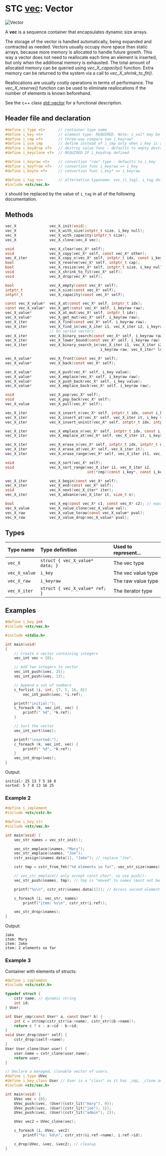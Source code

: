 # STC [vec](../include/stc/vec.h): Vector
![Vector](pics/vector.jpg)

A **vec** is a sequence container that encapsulates dynamic size arrays.

The storage of the vector is handled automatically, being expanded and contracted as needed. Vectors usually occupy more space than static arrays, because more memory is allocated to handle future growth. This way a vector does not need to reallocate each time an element is inserted, but only when the additional memory is exhausted. The total amount of allocated memory can be queried using *vec_X_capacity()* function. Extra memory can be returned to the system via a call to *vec_X_shrink_to_fit()*.

Reallocations are usually costly operations in terms of performance. The *vec_X_reserve()* function can be used to eliminate reallocations if the number of elements is known beforehand.

See the c++ class [std::vector](https://en.cppreference.com/w/cpp/container/vector) for a functional description.

## Header file and declaration

```c
#define i_type <t>      // container type name
#define i_key <t>       // element type: REQUIRED. Note: i_val* may be specified instead of i_key*.
#define i_cmp <f>       // three-way compare two i_keyraw*
#define i_use_cmp       // define instead of i_cmp only when i_key is an integral/native-type.
#define i_keydrop <f>   // destroy value func - defaults to empty destruct
#define i_keyclone <f>  // REQUIRED IF i_keydrop defined

#define i_keyraw <t>    // convertion "raw" type - defaults to i_key
#define i_keyfrom <f>   // convertion func i_keyraw => i_key
#define i_keyto <f>     // convertion func i_key* => i_keyraw

#define i_tag <s>       // alternative typename: vec_{i_tag}. i_tag defaults to i_key
#include <stc/vec.h>
```
`X` should be replaced by the value of `i_tag` in all of the following documentation.

## Methods

```c
vec_X               vec_X_init(void);
vec_X               vec_X_with_size(intptr_t size, i_key null);
vec_X               vec_X_with_capacity(intptr_t size);
vec_X               vec_X_clone(vec_X vec);

void                vec_X_clear(vec_X* self);
void                vec_X_copy(vec_X* self, const vec_X* other);
vec_X_iter          vec_X_copy_n(vec_X* self, intptr_t idx, const i_key* arr, intptr_t n);
bool                vec_X_reserve(vec_X* self, intptr_t cap);
bool                vec_X_resize(vec_X* self, intptr_t size, i_key null);
void                vec_X_shrink_to_fit(vec_X* self);
void                vec_X_drop(vec_X* self);                              // destructor

bool                vec_X_empty(const vec_X* self);
intptr_t            vec_X_size(const vec_X* self);
intptr_t            vec_X_capacity(const vec_X* self);

const vec_X_value*  vec_X_at(const vec_X* self, intptr_t idx);
const vec_X_value*  vec_X_get(const vec_X* self, i_keyraw raw);           // return NULL if not found
vec_X_value*        vec_X_at_mut(vec_X* self, intptr_t idx);              // return mutable at idx
vec_X_value*        vec_X_get_mut(vec_X* self, i_keyraw raw);             // find mutable value
vec_X_iter          vec_X_find(const vec_X* self, i_keyraw raw);
vec_X_iter          vec_X_find_in(vec_X_iter i1, vec_X_iter i2, i_keyraw raw); // return vec_X_end() if not found
                    // On sorted vectors:
vec_X_iter          vec_X_binary_search(const vec_X* self, i_keyraw raw); // at elem == raw, else end
vec_X_iter          vec_X_lower_bound(const vec_X* self, i_keyraw raw);   // at first elem >= raw, else end
vec_X_iter          vec_X_binary_search_in(vec_X_iter i1, vec_X_iter i2,
                                           i_keyraw raw, vec_X_iter* lower_bound);

vec_X_value*        vec_X_front(const vec_X* self);
vec_X_value*        vec_X_back(const vec_X* self);

vec_X_value*        vec_X_push(vec_X* self, i_key value);
vec_X_value*        vec_X_emplace(vec_X* self, i_keyraw raw);
vec_X_value*        vec_X_push_back(vec_X* self, i_key value);            // alias for push
vec_X_value*        vec_X_emplace_back(vec_X* self, i_keyraw raw);        // alias for emplace

void                vec_X_pop(vec_X* self);                               // destroy last element
void                vec_X_pop_back(vec_X* self);                          // alias for pop
vec_X_value         vec_X_pull(vec_X* self);                              // move out last element

vec_X_iter          vec_X_insert_n(vec_X* self, intptr_t idx, const i_key arr[], intptr_t n); // move values
vec_X_iter          vec_X_insert_at(vec_X* self, vec_X_iter it, i_key value);  // move value 
vec_X_iter          vec_X_insert_uninit(vec_X* self, intptr_t idx, intptr_t n); // return iter at idx 

vec_X_iter          vec_X_emplace_n(vec_X* self, intptr_t idx, const i_keyraw raw[], intptr_t n);
vec_X_iter          vec_X_emplace_at(vec_X* self, vec_X_iter it, i_keyraw raw);

vec_X_iter          vec_X_erase_n(vec_X* self, intptr_t idx, intptr_t n);
vec_X_iter          vec_X_erase_at(vec_X* self, vec_X_iter it);
vec_X_iter          vec_X_erase_range(vec_X* self, vec_X_iter it1, vec_X_iter it2);

void                vec_X_sort(vec_X* self);
void                vec_X_sort_range(vec_X_iter i1, vec_X_iter i2,
                                     int(*cmp)(const i_key*, const i_key*));

vec_X_iter          vec_X_begin(const vec_X* self);
vec_X_iter          vec_X_end(const vec_X* self);
void                vec_X_next(vec_X_iter* iter);
vec_X_iter          vec_X_advance(vec_X_iter it, size_t n);

bool                vec_X_eq(const vec_X* c1, const vec_X* c2); // equality comp.
vec_X_value         vec_X_value_clone(vec_X_value val);
vec_X_raw           vec_X_value_toraw(const vec_X_value* pval);
vec_X_raw           vec_X_value_drop(vec_X_value* pval);
```

## Types

| Type name         | Type definition                  | Used to represent...  |
|:------------------|:---------------------------------|:----------------------|
| `vec_X`           | `struct { vec_X_value* data; }`  | The vec type          |
| `vec_X_value`     | `i_key`                          | The vec value type    |
| `vec_X_raw`       | `i_keyraw`                       | The raw value type    |
| `vec_X_iter`      | `struct { vec_X_value* ref; }`   | The iterator type     |

## Examples
```c
#define i_key int
#include <stc/vec.h>

#include <stdio.h>

int main(void)
{
    // Create a vector containing integers
    vec_int vec = {0};

    // Add two integers to vector
    vec_int_push(&vec, 25);
    vec_int_push(&vec, 13);

    // Append a set of numbers
    c_forlist (i, int, {7, 5, 16, 8})
        vec_int_push(&vec, *i.ref);

    printf("initial:");
    c_foreach (k, vec_int, vec) {
        printf(" %d", *k.ref);
    }

    // Sort the vector
    vec_int_sort(&vec);

    printf("\nsorted:");
    c_foreach (k, vec_int, vec) {
        printf(" %d", *k.ref);
    }
    vec_int_drop(&vec);
}
```
Output:
```
initial: 25 13 7 5 16 8
sorted: 5 7 8 13 16 25
```
### Example 2
```c
#define i_implement
#include <stc/cstr.h>

#define i_key_str
#include <stc/vec.h>

int main(void) {
    vec_str names = vec_str_init();

    vec_str_emplace(&names, "Mary");
    vec_str_emplace(&names, "Joe");
    cstr_assign(&names.data[1], "Jake"); // replace "Joe".

    cstr tmp = cstr_from_fmt("%d elements so far", vec_str_size(names));

    // vec_str_emplace() only accept const char*, so use push():
    vec_str_push(&names, tmp); // tmp is "moved" to names (must not be dropped).

    printf("%s\n", cstr_str(&names.data[1])); // Access second element

    c_foreach (i, vec_str, names)
        printf("item: %s\n", cstr_str(i.ref));

    vec_str_drop(&names);
}
```
Output:
```
Jake
item: Mary
item: Jake
item: 2 elements so far
```
### Example 3

Container with elements of structs:
```c
#define i_implement
#include <stc/cstr.h>

typedef struct {
    cstr name; // dynamic string
    int id;
} User;

int User_cmp(const User* a, const User* b) {
    int c = strcmp(cstr_str(&a->name), cstr_str(&b->name));
    return c ? c : a->id - b->id;
}
void User_drop(User* self) {
    cstr_drop(&self->name);
}
User User_clone(User user) {
    user.name = cstr_clone(user.name);
    return user;
}

// Declare a managed, clonable vector of users.
#define i_type UVec
#define i_key_class User // User is a "class" as it has _cmp, _clone and _drop functions.
#include <stc/vec.h>

int main(void) {
    UVec vec = {0};
    UVec_push(&vec, (User){cstr_lit("mary"), 0});
    UVec_push(&vec, (User){cstr_lit("joe"), 1});
    UVec_push(&vec, (User){cstr_lit("admin"), 2});

    UVec vec2 = UVec_clone(vec);

    c_foreach (i, UVec, vec2)
        printf("%s: %d\n", cstr_str(&i.ref->name), i.ref->id);

    c_drop(UVec, &vec, &vec2); // cleanup
}
```
